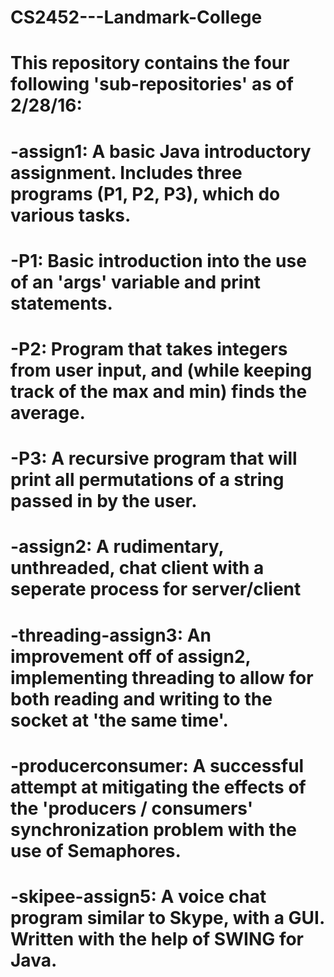 # CS2452---Landmark-College

# This repository contains the four following 'sub-repositories' as of 2/28/16:
#     -assign1: A basic Java introductory assignment. Includes three programs (P1, P2, P3), which do various tasks.
#         -P1: Basic introduction into the use of an 'args' variable and print statements.
#         -P2: Program that takes integers from user input, and (while keeping track of the max and min) finds the average.
#         -P3: A recursive program that will print all permutations of a string passed in by the user.

#     -assign2: A rudimentary, unthreaded, chat client with a seperate process for server/client

#     -threading-assign3: An improvement off of assign2, implementing threading to allow for both reading and writing to the socket at 'the same time'.

#     -producerconsumer: A successful attempt at mitigating the effects of the 'producers / consumers' synchronization problem with the use of Semaphores.

#     -skipee-assign5: A voice chat program similar to Skype, with a GUI. Written with the help of SWING for Java.
